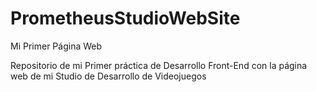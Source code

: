 # PrometheusStudioWebSite
Mi Primer Página Web

Repositorio de mi Primer práctica de Desarrollo Front-End
con la página web de mi Studio de Desarrollo de Videojuegos
